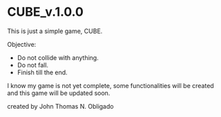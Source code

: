 # CUBE_v.1.0.0

This is just a simple game, CUBE.

Objective:
- Do not collide with anything.
- Do not fall.
- Finish till the end.

I know my game is not yet complete, some functionalities will be created and this game will be updated soon.

created by John Thomas N. Obligado
